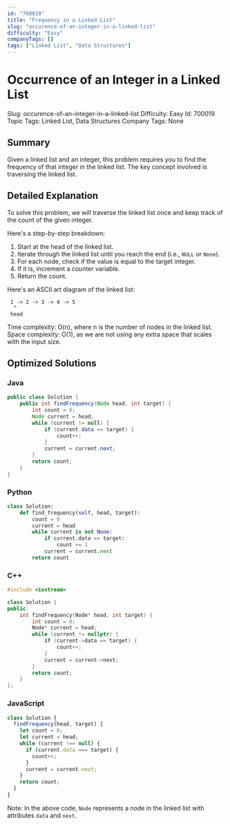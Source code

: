 ```yaml
---
id: "700019"
title: "Frequency in a Linked List"
slug: "occurence-of-an-integer-in-a-linked-list"
difficulty: "Easy"
companyTags: []
tags: ["Linked List", "Data Structures"]
---
```


# Occurrence of an Integer in a Linked List
Slug: occurence-of-an-integer-in-a-linked-list
Difficulty: Easy
Id: 700019
Topic Tags: Linked List, Data Structures
Company Tags: None

## Summary
Given a linked list and an integer, this problem requires you to find the frequency of that integer in the linked list. The key concept involved is traversing the linked list.

## Detailed Explanation
To solve this problem, we will traverse the linked list once and keep track of the count of the given integer.

Here's a step-by-step breakdown:

1. Start at the head of the linked list.
2. Iterate through the linked list until you reach the end (i.e., `NULL` or `None`).
3. For each node, check if the value is equal to the target integer.
4. If it is, increment a counter variable.
5. Return the count.

Here's an ASCII art diagram of the linked list:
```
 1 -> 2 -> 3 -> 4 -> 5
  ^
 head
```
Time complexity: O(n), where n is the number of nodes in the linked list.
Space complexity: O(1), as we are not using any extra space that scales with the input size.

## Optimized Solutions

### Java
```java
public class Solution {
    public int findFrequency(Node head, int target) {
        int count = 0;
        Node current = head;
        while (current != null) {
            if (current.data == target) {
                count++;
            }
            current = current.next;
        }
        return count;
    }
}
```

### Python
```python
class Solution:
    def find_frequency(self, head, target):
        count = 0
        current = head
        while current is not None:
            if current.data == target:
                count += 1
            current = current.next
        return count
```

### C++
```cpp
#include <iostream>

class Solution {
public:
    int findFrequency(Node* head, int target) {
        int count = 0;
        Node* current = head;
        while (current != nullptr) {
            if (current->data == target) {
                count++;
            }
            current = current->next;
        }
        return count;
    }
};
```

### JavaScript
```javascript
class Solution {
  findFrequency(head, target) {
    let count = 0;
    let current = head;
    while (current !== null) {
      if (current.data === target) {
        count++;
      }
      current = current.next;
    }
    return count;
  }
}
```

Note: In the above code, `Node` represents a node in the linked list with attributes `data` and `next`.